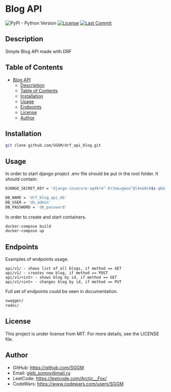 # Blog API

![PyPI - Python Version](https://img.shields.io/pypi/pyversions/django)
[![License](https://img.shields.io/badge/license-MIT-blue.svg)](LICENSE)
[![Last Commit](https://img.shields.io/github/last-commit/SGGM/drf_api_blog.svg)](https://github.com/SGGM/drf_api_blog/commits/master)


## Description

Simple Blog API made with DRF

## Table of Contents

- [Blog API](#blog-api)
  - [Description](#description)
  - [Table of Contents](#table-of-contents)
  - [Installation](#installation)
  - [Usage](#usage)
  - [Endpoints](#endpoints)
  - [License](#license)
  - [Author](#author)


## Installation

```bash
git clone github.com/SGGM/drf_api_blog.git
```

## Usage

In order to start django project .env file should be put in the root folder.
It should contain:
```bash
DJANGO_SECRET_KEY = "django-insecure-ag4krm^-0)3o&=g&oa^@l4x&0c6$s-q6&*hgs&&auf^-5%i!mz"

DB_NAME = 'drf_blog_api_db'
DB_USER = 'db_admin'
DB_PASSWORD = 'db_password'
```

In order to create and start containers.

```bash
docker-compose build
docker-compose up
```

## Endpoints

Examples of endpoints usage.

```
api/v1/ - shows list of all blogs, if method == GET
api/v1/ - creates new blog, if method == POST
api/v1/<int> - shows blog by id, if method == GET
api/v1/<int> - changes blog by id, if method == PUT
```

Full set of endpoints could be seen in documentation.
```bash
swagger/
redoc/
```

## License

This project is under license from MIT. For more details, see the LICENSE file.

## Author

* GitHub: https://github.com/SGGM
* Email: gleb_somov@mail.ru
* LeetCode: https://leetcode.com/Arctic__Fox/
* CodeWars: https://www.codewars.com/users/SGGM
